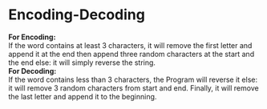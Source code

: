 # Encoding-Decoding
<strong>For Encoding: </strong>
<br>If the word contains at least 3 characters, it will remove the first letter and append it at the end then append three random characters at the start and the end else: it will simply reverse the string.</br>
<strong>For Decoding:</strong>
<br>If the word contains less than 3 characters, the Program will reverse it else: it will remove 3 random characters from start and end. Finally, it will remove the last letter and append it to the beginning. </br>
